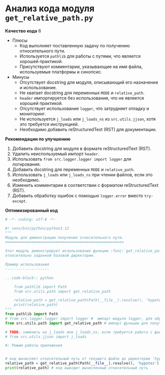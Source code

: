 # Анализ кода модуля `get_relative_path.py`

**Качество кода**
6
- Плюсы
    - Код выполняет поставленную задачу по получению относительного пути.
    - Используется `pathlib` для работы с путями, что является хорошей практикой.
    - Присутствуют комментарии, указывающие на имя файла, используемые платформы и синопсис.
- Минусы
    - Отсутствует docstring для модуля, описывающий его назначение и использование.
    - Не хватает docstring для переменных `MODE` и `relative_path`.
    - `header` импортируется без использования, что не является хорошей практикой.
    - Отсутствует использование `logger`, что затрудняет отладку и мониторинг.
    - Не используется `j_loads` или `j_loads_ns` из `src.utils.jjson`, хотя это требуется инструкцией.
    - Необходимо добавить reStructuredText (RST) для документации.

**Рекомендации по улучшению**
1.  Добавить docstring для модуля в формате reStructuredText (RST).
2.  Удалить неиспользуемый импорт `header`.
3.  Использовать `from src.logger.logger import logger` для логирования.
4.  Добавить docstring для переменных `MODE` и `relative_path`.
5.  Использовать `j_loads` или `j_loads_ns` при чтении файлов, если это необходимо.
6.  Изменить комментарии в соответствии с форматом reStructuredText (RST).
7.  Добавить обработку ошибок с помощью `logger.error` вместо `try-except`.

**Оптимизированный код**
```python
# -*- coding: utf-8 -*-

#! venv/bin/python/python3.12
"""
Модуль для демонстрации получения относительного пути.
======================================================

Этот модуль демонстрирует использование функции :func:`get_relative_path` для получения относительного пути
относительно заданной базовой директории.

Пример использования
--------------------

.. code-block:: python

    from pathlib import Path
    from src.utils.path import get_relative_path

    relative_path = get_relative_path(Path(__file__).resolve(), 'hypotez')
    print(relative_path)
"""
from pathlib import Path
# from src.logger.logger import logger #  импорт модуля logger, для обработки ошибок
from src.utils.path import get_relative_path # импорт функции для получения относительного пути

# TODO: заменить на j_loads или j_loads_ns, если требуется работа с файлами json
# from src.utils.jjson import j_loads

#: Режим работы приложения


# код вычисляет относительный путь от текущего файла до директории 'hypotez'
relative_path = get_relative_path(Path(__file__).resolve(), 'hypotez')
print(relative_path) # код выводит вычисленный относительный путь
```